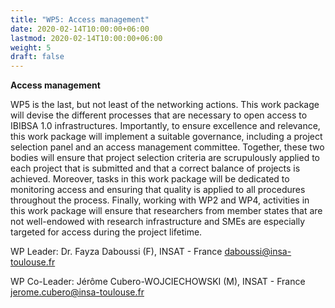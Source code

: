 ```yaml
---
title: "WP5: Access management"
date: 2020-02-14T10:00:00+06:00
lastmod: 2020-02-14T10:00:00+06:00
weight: 5
draft: false
---
```


**Access management**

WP5 is the last, but not least of the networking actions. This work package will devise the different processes that are necessary to open access to IBIBSA 1.0 infrastructures. Importantly, to ensure excellence and relevance, this work package will implement a suitable governance, including a project selection panel and an access management committee. Together, these two bodies will ensure that project selection criteria are scrupulously applied to each project that is submitted and that a correct balance of projects is achieved.
Moreover, tasks in this work package will be dedicated to monitoring access and ensuring that quality is applied to all procedures throughout the process. Finally, working with WP2 and WP4, activities in this work package will ensure that researchers from member states that are not well-endowed with research infrastructure and SMEs are especially targeted for access during the project lifetime.

WP Leader: Dr. Fayza Daboussi (F), INSAT - France
[daboussi@insa-toulouse.fr](mailto:daboussi@insa-toulouse.fr)

WP Co-Leader: Jérôme Cubero-WOJCIECHOWSKI (M), INSAT - France
[jerome.cubero@insa-toulouse.fr](mailto:jerome.cubero@insa-toulouse.fr) 
